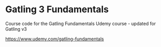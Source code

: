 Gatling 3 Fundamentals
=========================

Course code for the Gatling Fundamentals Udemy course - updated for Gatling v3

https://www.udemy.com/gatling-fundamentals
